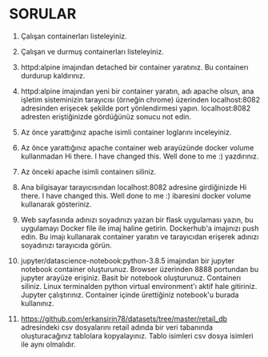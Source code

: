# SORULAR
1. Çalışan containerları listeleyiniz.

2. Çalışan ve durmuş containerları listeleyiniz.

3. httpd:alpine imajından detached bir container yaratınız. Bu containerı durdurup kaldırınız.

4. httpd:alpine imajından yeni bir container yaratın, adı apache olsun, ana işletim sisteminizin tarayıcısı (örneğin chrome) üzerinden localhost:8082 adresinden erişecek şekilde port yönlendirmesi yapın. localhost:8082 adresten eriştiğinizde gördüğünüz sonucu not edin.

5. Az önce yarattığınız apache isimli container loglarını inceleyiniz.

6. Az önce yarattığınız apache container web arayüzünde docker volume kullanmadan Hi there. I have changed this. Well done to me :) yazdırınız.

7. Az önceki apache isimli containerı siliniz.

8. Ana bilgisayar tarayıcısından localhost:8082 adresine girdiğinizde Hi there. I have changed this. Well done to me :) ibaresini docker volume kullanarak gösteriniz.

9. Web sayfasında adınızı soyadınızı yazan bir flask uygulaması yazın, bu uygulamayı Docker file ile imaj haline getirin. Dockerhub'a imajınızı push edin. Bu imajı kullanarak container yaratın ve tarayıcıdan erişerek adınızı soyadınızı tarayıcıda görün. 

10. jupyter/datascience-notebook:python-3.8.5 imajından bir jupyter notebook container oluşturunuz. Browser üzerinden 8888 portundan bu jupyter arayüze erişiniz. Basit bir notebook oluşturunuz. Containerı siliniz. Linux terminalden python virtual environment'ı aktif hale gitiriniz. Jupyter çalıştırınız. Container içinde ürettiğiniz notebook'u burada kullanınız.

11. https://github.com/erkansirin78/datasets/tree/master/retail_db adresindeki csv dosyalarını retail adında bir veri tabanında oluşturacağınız tablolara kopyalayınız. Tablo isimleri csv dosya isimleri ile aynı olmalıdır.